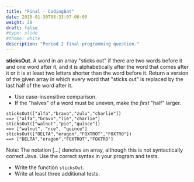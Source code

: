 ```yaml
---
title: "Final - CodingBat"
date: 2018-01-30T08:33:07-06:00
weight: 20
draft: false
#type: slide
#theme: white
description: "Period 2 final programming question."
---
```


**sticksOut**. A word in an array "sticks out" if there are two words
before it and one word after it, and it is alphabetically after the
word that comes after it or it is at least two letters shorter than
the word before it. Return a version of the given array in which every
word that "sticks out" is replaced by the last half of the word after
it.

* Use case-insensitive comparison.
* If the "halves" of a word must be uneven, make the _first_ "half" larger.

```
sticksOut(["alfa","bravo","zulu","charlie"]) 
==> ["alfa","bravo","lie","charlie"]
sticksOut(["walnut","pie","quince"])
==> ["walnut", "nce", "quince"]
sticksOut(["DELTA","eragon","FOXTROT","FOXTRO"])
==> ["DELTA","eragon","FOXTROT","FOXTRO"]
```

Note: The notation [...] denotes an array, although this is not
syntactically correct Java. Use the correct syntax in your program and
tests.

* Write the function `sticksOut`.
* Write at least three additional tests.

